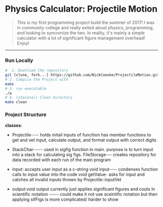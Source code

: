 # Physics Calculator: Projectile Motion

> This is my first programming project build the summer of 2017! I was in community college and really exited about physics, programming, and looking to syncronize the two. In reality, it's mainly a simple calculator with a lot of significant figure management overhead! Enjoy! 
---


### Run Locally 
```sh
#  1. Download the repository 
git [clone, fork...] https://github.com/NickCoooke/ProjectileMotion.git
# 2. Compile the Project with  
make 
# 3. run executable 
./a
# 4. (otpional) Clean directory
make clean
```

### Project Structure
**classes**:
- Projectile---- holds initail inputs of funcition
                 has member functions to get and vet input, calculate output, and format output with correct digits
- StackChar----- used in sigfig function in main. purpose is to turn input into a stack for calculating sig figs.
  FileStorage--- creates repository for data recorded with each run of the main program

- input: accepts user input as a c-string
   void input---- condenses function calls to input value into the code
   void getValue- asks for input and catches all invalid inputs thrown by Projectile::inputVet

- output:void output currently just applies significant figures and couts in scientific notation
           ----- could make it not use sceintific notation but then applying sifFigs is more complicated/ harder to show


